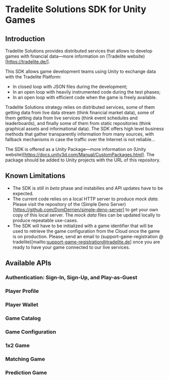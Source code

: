 # Tradelite Solutions SDK for Unity Games

## Introduction

Tradelite Solutions provides distributed services that allows to develop games with financial data—more information on (Tradelite website)[https://tradelite.de/].

This SDK allows game development teams using Unity to exchange data with the Tradelite Platform:
- In closed loop with JSON files during the development;
- In an open loop with heavily instrumented code during the test phases;
- In an open loop with efficient code when the game is freely available.

Tradelite Solutions strategy relies on distributed services, some of them getting data from live data stream (think financial market data), some of them getting data from live services (think event schedules and leaderboards), and finally some of them from static repositories (think graphical assets and informational data). The SDK offers high level business methods that gather transparently information from many sources, with fallback mechanisms in case the traffic over the Internet is not reliable...

The SDK is offered as a Unity Package—more information on (Unity website)[https://docs.unity3d.com/Manual/CustomPackages.html]. The package should be added to Unity projects with the URL of this repository.

## Known Limitations

- The SDK is still in _beta_ phase and instabilies and API updates have to be expected.
- The current code relies on a local HTTP server to produce _mock data_. Please visit the repository of the (Simple Deno Server)[https://github.com/DomDerrien/simple-deno-server] to get your own copy of this local server. The _mock data_ files can be updated locally to produce repeatable use-cases.
- The SDK will have to be initialized with a game identifier that will be used to retrieve the game configuration from the Cloud once the game is on production. Please, send an email to (support-game-registration @ tradelite)[mailto:support-game-registration@tradelite.de] once you are ready to have your game connected to our live services.

## Available APIs

### Authentication: Sign-In, Sign-Up, and Play-as-Guest
### Player Profile
### Player Wallet
### Game Catalog
### Game Configuration
### 1x2 Game
### Matching Game
### Prediction Game 
